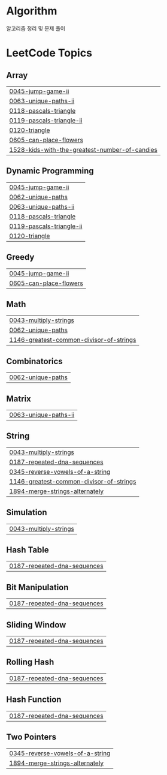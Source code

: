 # Algorithm
알고리즘 정리 및 문제 풀이

<!---LeetCode Topics Start-->
# LeetCode Topics
## Array
|  |
| ------- |
| [0045-jump-game-ii](https://github.com/ansh941/Algorithm/tree/master/0045-jump-game-ii) |
| [0063-unique-paths-ii](https://github.com/ansh941/Algorithm/tree/master/0063-unique-paths-ii) |
| [0118-pascals-triangle](https://github.com/ansh941/Algorithm/tree/master/0118-pascals-triangle) |
| [0119-pascals-triangle-ii](https://github.com/ansh941/Algorithm/tree/master/0119-pascals-triangle-ii) |
| [0120-triangle](https://github.com/ansh941/Algorithm/tree/master/0120-triangle) |
| [0605-can-place-flowers](https://github.com/ansh941/Algorithm/tree/master/0605-can-place-flowers) |
| [1528-kids-with-the-greatest-number-of-candies](https://github.com/ansh941/Algorithm/tree/master/1528-kids-with-the-greatest-number-of-candies) |
## Dynamic Programming
|  |
| ------- |
| [0045-jump-game-ii](https://github.com/ansh941/Algorithm/tree/master/0045-jump-game-ii) |
| [0062-unique-paths](https://github.com/ansh941/Algorithm/tree/master/0062-unique-paths) |
| [0063-unique-paths-ii](https://github.com/ansh941/Algorithm/tree/master/0063-unique-paths-ii) |
| [0118-pascals-triangle](https://github.com/ansh941/Algorithm/tree/master/0118-pascals-triangle) |
| [0119-pascals-triangle-ii](https://github.com/ansh941/Algorithm/tree/master/0119-pascals-triangle-ii) |
| [0120-triangle](https://github.com/ansh941/Algorithm/tree/master/0120-triangle) |
## Greedy
|  |
| ------- |
| [0045-jump-game-ii](https://github.com/ansh941/Algorithm/tree/master/0045-jump-game-ii) |
| [0605-can-place-flowers](https://github.com/ansh941/Algorithm/tree/master/0605-can-place-flowers) |
## Math
|  |
| ------- |
| [0043-multiply-strings](https://github.com/ansh941/Algorithm/tree/master/0043-multiply-strings) |
| [0062-unique-paths](https://github.com/ansh941/Algorithm/tree/master/0062-unique-paths) |
| [1146-greatest-common-divisor-of-strings](https://github.com/ansh941/Algorithm/tree/master/1146-greatest-common-divisor-of-strings) |
## Combinatorics
|  |
| ------- |
| [0062-unique-paths](https://github.com/ansh941/Algorithm/tree/master/0062-unique-paths) |
## Matrix
|  |
| ------- |
| [0063-unique-paths-ii](https://github.com/ansh941/Algorithm/tree/master/0063-unique-paths-ii) |
## String
|  |
| ------- |
| [0043-multiply-strings](https://github.com/ansh941/Algorithm/tree/master/0043-multiply-strings) |
| [0187-repeated-dna-sequences](https://github.com/ansh941/Algorithm/tree/master/0187-repeated-dna-sequences) |
| [0345-reverse-vowels-of-a-string](https://github.com/ansh941/Algorithm/tree/master/0345-reverse-vowels-of-a-string) |
| [1146-greatest-common-divisor-of-strings](https://github.com/ansh941/Algorithm/tree/master/1146-greatest-common-divisor-of-strings) |
| [1894-merge-strings-alternately](https://github.com/ansh941/Algorithm/tree/master/1894-merge-strings-alternately) |
## Simulation
|  |
| ------- |
| [0043-multiply-strings](https://github.com/ansh941/Algorithm/tree/master/0043-multiply-strings) |
## Hash Table
|  |
| ------- |
| [0187-repeated-dna-sequences](https://github.com/ansh941/Algorithm/tree/master/0187-repeated-dna-sequences) |
## Bit Manipulation
|  |
| ------- |
| [0187-repeated-dna-sequences](https://github.com/ansh941/Algorithm/tree/master/0187-repeated-dna-sequences) |
## Sliding Window
|  |
| ------- |
| [0187-repeated-dna-sequences](https://github.com/ansh941/Algorithm/tree/master/0187-repeated-dna-sequences) |
## Rolling Hash
|  |
| ------- |
| [0187-repeated-dna-sequences](https://github.com/ansh941/Algorithm/tree/master/0187-repeated-dna-sequences) |
## Hash Function
|  |
| ------- |
| [0187-repeated-dna-sequences](https://github.com/ansh941/Algorithm/tree/master/0187-repeated-dna-sequences) |
## Two Pointers
|  |
| ------- |
| [0345-reverse-vowels-of-a-string](https://github.com/ansh941/Algorithm/tree/master/0345-reverse-vowels-of-a-string) |
| [1894-merge-strings-alternately](https://github.com/ansh941/Algorithm/tree/master/1894-merge-strings-alternately) |
<!---LeetCode Topics End-->